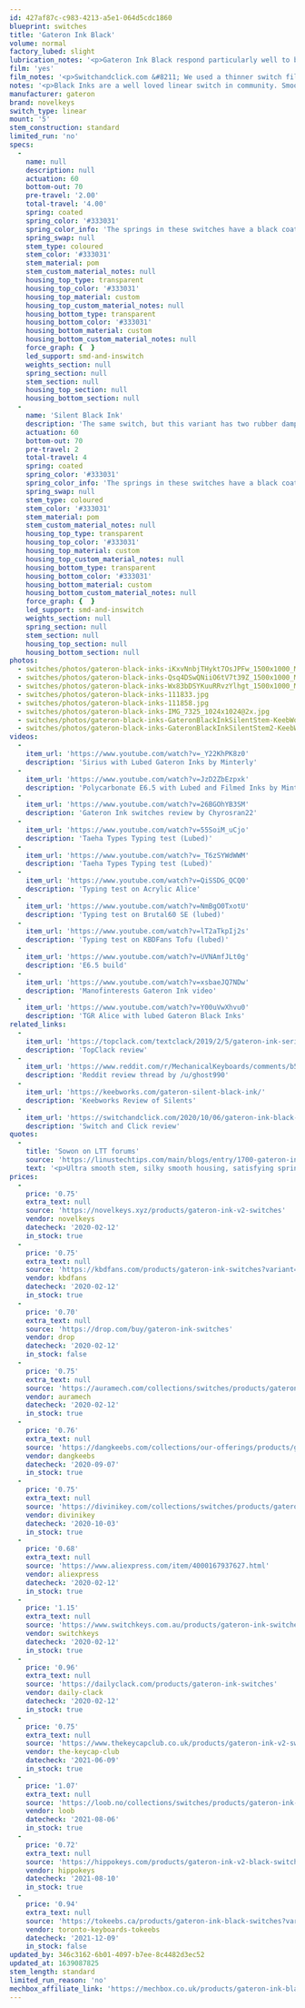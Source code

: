 ```yaml
---
id: 427af87c-c983-4213-a5e1-064d5cdc1860
blueprint: switches
title: 'Gateron Ink Black'
volume: normal
factory_lubed: slight
lubrication_notes: '<p>Gateron Ink Black respond particularly well to being lubricated. Krytox 205 Grade 0 is a great choice for an extra smooth feeling switch.</p>'
film: 'yes'
film_notes: '<p>Switchandclick.com &#8211; We used a thinner switch film from the Kebo Store and found that it allowed the switch to rest more firmly in the plate and reduce the overall wobble of the Gateron Ink Black switches.</p>'
notes: '<p>Black Inks are a well loved linear switch in community. Smooth from stock due to the custom housing material and coated spring but especially smooth with a great sound after lubing.</p><p>Note. The first version of Gateron Black Ink switches had minor issues with the leafs being loose and prone to falling out when dismantled. As of November 2019 that issue has been resolved.</p>'
manufacturer: gateron
brand: novelkeys
switch_type: linear
mount: '5'
stem_construction: standard
limited_run: 'no'
specs:
  -
    name: null
    description: null
    actuation: 60
    bottom-out: 70
    pre-travel: '2.00'
    total-travel: '4.00'
    spring: coated
    spring_color: '#333031'
    spring_color_info: 'The springs in these switches have a black coating to help reduce spring noise.'
    spring_swap: null
    stem_type: coloured
    stem_color: '#333031'
    stem_material: pom
    stem_custom_material_notes: null
    housing_top_type: transparent
    housing_top_color: '#333031'
    housing_top_material: custom
    housing_top_custom_material_notes: null
    housing_bottom_type: transparent
    housing_bottom_color: '#333031'
    housing_bottom_material: custom
    housing_bottom_custom_material_notes: null
    force_graph: {  }
    led_support: smd-and-inswitch
    weights_section: null
    spring_section: null
    stem_section: null
    housing_top_section: null
    housing_bottom_section: null
  -
    name: 'Silent Black Ink'
    description: 'The same switch, but this variant has two rubber dampers underneath the stem.'
    actuation: 60
    bottom-out: 70
    pre-travel: 2
    total-travel: 4
    spring: coated
    spring_color: '#333031'
    spring_color_info: 'The springs in these switches have a black coating to help reduce spring noise.'
    spring_swap: null
    stem_type: coloured
    stem_color: '#333031'
    stem_material: pom
    stem_custom_material_notes: null
    housing_top_type: transparent
    housing_top_color: '#333031'
    housing_top_material: custom
    housing_top_custom_material_notes: null
    housing_bottom_type: transparent
    housing_bottom_color: '#333031'
    housing_bottom_material: custom
    housing_bottom_custom_material_notes: null
    force_graph: {  }
    led_support: smd-and-inswitch
    weights_section: null
    spring_section: null
    stem_section: null
    housing_top_section: null
    housing_bottom_section: null
photos:
  - switches/photos/gateron-black-inks-iKxvNnbjTHykt7OsJPFw_1500x1000_MEC_NovelKeys_Gateron_Ink_Switches_MD-85764-TH4047.jpg
  - switches/photos/gateron-black-inks-Qsq4DSwQNiiO6tV7t39Z_1500x1000_MEC_NovelKeys_Gateron_Ink_Switches_MD-85764-TH4011.jpg
  - switches/photos/gateron-black-inks-Wx83bDSYKuuRRvzYlhgt_1500x1000_MEC_NovelKeys_Gateron_Ink_Switches_MD-85764-TH4016.jpg
  - switches/photos/gateron-black-inks-111833.jpg
  - switches/photos/gateron-black-inks-111858.jpg
  - switches/photos/gateron-black-inks-IMG_7325_1024x1024@2x.jpg
  - switches/photos/gateron-black-inks-GateronBlackInkSilentStem-KeebWorks.png
  - switches/photos/gateron-black-inks-GateronBlackInkSilentStem2-KeebWorks.png
videos:
  -
    item_url: 'https://www.youtube.com/watch?v=_Y22KhPK8z0'
    description: 'Sirius with Lubed Gateron Inks by Minterly'
  -
    item_url: 'https://www.youtube.com/watch?v=JzD2ZbEzpxk'
    description: 'Polycarbonate E6.5 with Lubed and Filmed Inks by Minterly'
  -
    item_url: 'https://www.youtube.com/watch?v=26BGOhYB3SM'
    description: 'Gateron Ink switches review by Chyrosran22'
  -
    item_url: 'https://www.youtube.com/watch?v=55SoiM_uCjo'
    description: 'Taeha Types Typing test (Lubed)'
  -
    item_url: 'https://www.youtube.com/watch?v=_T6zSYWdWWM'
    description: 'Taeha Types Typing test (Lubed)'
  -
    item_url: 'https://www.youtube.com/watch?v=QiSSDG_QCQ0'
    description: 'Typing test on Acrylic Alice'
  -
    item_url: 'https://www.youtube.com/watch?v=NmBgO0TxotU'
    description: 'Typing test on Brutal60 SE (lubed)'
  -
    item_url: 'https://www.youtube.com/watch?v=lT2aTkpIj2s'
    description: 'Typing test on KBDFans Tofu (lubed)'
  -
    item_url: 'https://www.youtube.com/watch?v=UVNAmfJLt0g'
    description: 'E6.5 build'
  -
    item_url: 'https://www.youtube.com/watch?v=xsbaeJQ7NDw'
    description: 'Manofinterests Gateron Ink video'
  -
    item_url: 'https://www.youtube.com/watch?v=Y00uVwXhvu0'
    description: 'TGR Alice with lubed Gateron Black Inks'
related_links:
  -
    item_url: 'https://topclack.com/textclack/2019/2/5/gateron-ink-series-first-impressions-review-by-jae'
    description: 'TopClack review'
  -
    item_url: 'https://www.reddit.com/r/MechanicalKeyboards/comments/b5cnmy/review_gateron_silent_inks_first_impressions/'
    description: 'Reddit review thread by /u/ghost990'
  -
    item_url: 'https://keebworks.com/gateron-silent-black-ink/'
    description: 'Keebworks Review of Silents'
  -
    item_url: 'https://switchandclick.com/2020/10/06/gateron-ink-black-switch-review/'
    description: 'Switch and Click review'
quotes:
  -
    title: 'Sowon on LTT forums'
    source: 'https://linustechtips.com/main/blogs/entry/1700-gateron-ink-black-smooth-like-silk/'
    text: '<p>Ultra smooth stem, silky smooth housing, satisfying spring sturdiness, and excellent lubing capability, making it a solid linear switch.</p>'
prices:
  -
    price: '0.75'
    extra_text: null
    source: 'https://novelkeys.xyz/products/gateron-ink-v2-switches'
    vendor: novelkeys
    datecheck: '2020-02-12'
    in_stock: true
  -
    price: '0.75'
    extra_text: null
    source: 'https://kbdfans.com/products/gateron-ink-switches?variant=29235458277424'
    vendor: kbdfans
    datecheck: '2020-02-12'
    in_stock: true
  -
    price: '0.70'
    extra_text: null
    source: 'https://drop.com/buy/gateron-ink-switches'
    vendor: drop
    datecheck: '2020-02-12'
    in_stock: false
  -
    price: '0.75'
    extra_text: null
    source: 'https://auramech.com/collections/switches/products/gateron-ink-switches'
    vendor: auramech
    datecheck: '2020-02-12'
    in_stock: true
  -
    price: '0.76'
    extra_text: null
    source: 'https://dangkeebs.com/collections/our-offerings/products/gateron-black-ink-v2'
    vendor: dangkeebs
    datecheck: '2020-09-07'
    in_stock: true
  -
    price: '0.75'
    extra_text: null
    source: 'https://divinikey.com/collections/switches/products/gateron-ink-v2-switches?variant=32067927048257'
    vendor: divinikey
    datecheck: '2020-10-03'
    in_stock: true
  -
    price: '0.68'
    extra_text: null
    source: 'https://www.aliexpress.com/item/4000167937627.html'
    vendor: aliexpress
    datecheck: '2020-02-12'
    in_stock: true
  -
    price: '1.15'
    extra_text: null
    source: 'https://www.switchkeys.com.au/products/gateron-ink-switches'
    vendor: switchkeys
    datecheck: '2020-02-12'
    in_stock: true
  -
    price: '0.96'
    extra_text: null
    source: 'https://dailyclack.com/products/gateron-ink-switches'
    vendor: daily-clack
    datecheck: '2020-02-12'
    in_stock: true
  -
    price: '0.75'
    extra_text: null
    source: 'https://www.thekeycapclub.co.uk/products/gateron-ink-v2-switches'
    vendor: the-keycap-club
    datecheck: '2021-06-09'
    in_stock: true
  -
    price: '1.07'
    extra_text: null
    source: 'https://loob.no/collections/switches/products/gateron-ink-v2-black-linear'
    vendor: loob
    datecheck: '2021-08-06'
    in_stock: true
  -
    price: '0.72'
    extra_text: null
    source: 'https://hippokeys.com/products/gateron-ink-v2-black-switches'
    vendor: hippokeys
    datecheck: '2021-08-10'
    in_stock: true
  -
    price: '0.94'
    extra_text: null
    source: 'https://tokeebs.ca/products/gateron-ink-black-switches?variant=37794667430088'
    vendor: toronto-keyboards-tokeebs
    datecheck: '2021-12-09'
    in_stock: false
updated_by: 346c3162-6b01-4097-b7ee-8c4482d3ec52
updated_at: 1639087825
stem_length: standard
limited_run_reason: 'no'
mechbox_affiliate_link: 'https://mechbox.co.uk/products/gateron-ink-black-switch-v2?variant=37101048332450'
---
```

